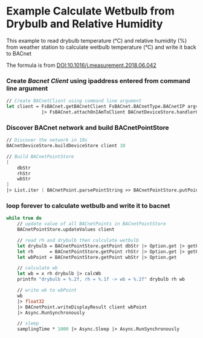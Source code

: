 # Example Calculate Wetbulb from Drybulb and Relative Humidity
This example to read drybulb temperature (°C) and relative humidity (%) from weather station to calculate wetbulb temperature (°C) and write it back to BACnet

The formula is from [DOI:10.1016/j.measurement.2018.06.042](https://doi.org/10.1016/j.measurement.2018.06.042)

### Create *Bacnet Client* using ipaddress entered from command line argument 
```fsharp
// Create BACnetClient using command line argument 
let client = FsBACnet.getBACnetClient FsBACnet.BACnetType.BACnetIP argv.[0]
             |> FsBACnet.attachOnIAmToClient BACnetDeviceStore.handlerOnIam 
```
### Discover BACnet network and build BACnetPointStore
```fsharp
// Discover the network in 10s
BACnetDeviceStore.buildDeviceStore client 10                           

// Build BACnetPointStore
[
    dbStr
    rhStr
    wbStr
]
|> List.iter ( BACnetPoint.parsePointString >> BACnetPointStore.putPoint )
```

### loop forever to calculate wetbulb and write it to bacnet
```fsharp
while true do
    // update value of all BACnetPoints in BACnetPointStore
    BACnetPointStore.updateValues client

    // read rh and drybulb then calculate wetbulb
    let drybulb = BACnetPointStore.getPoint dbStr |> Option.get |> getPresentValue
    let rh      = BACnetPointStore.getPoint rhStr |> Option.get |> getPresentValue
    let wbPoint = BACnetPointStore.getPoint wbStr |> Option.get

    // calculate wb
    let wb = x rh drybulb |> calcWb
    printfn "drybulb = %.2f, rh = %.1f -> wb = %.2f" drybulb rh wb

    // write wb to wbPoint
    wb
    |> float32
    |> BACnetPoint.writeDisplayResult client wbPoint  
    |> Async.RunSynchronously

    // sleep 
    samplingTime * 1000 |> Async.Sleep |> Async.RunSynchronously
```
